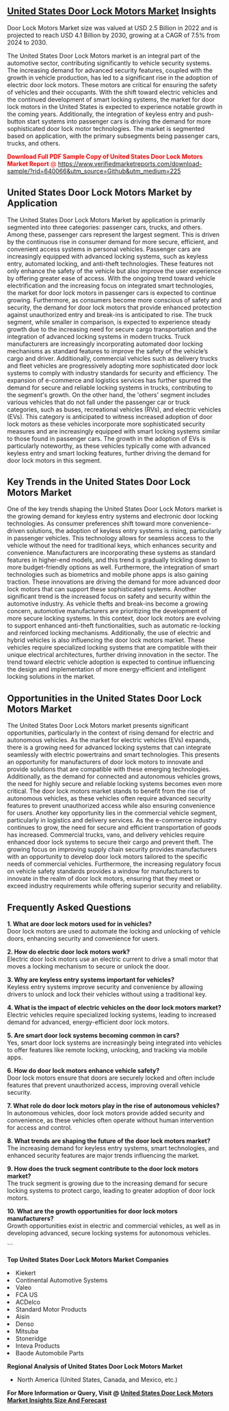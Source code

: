 <h2><a href="https://www.verifiedmarketreports.com/download-sample/?rid=640066&amp;utm_source=Github&amp;utm_medium=225" target="_blank">United States Door Lock Motors Market</a> Insights</h2><p>Door Lock Motors Market size was valued at USD 2.5 Billion in 2022 and is projected to reach USD 4.1 Billion by 2030, growing at a CAGR of 7.5% from 2024 to 2030.</p><p> <p>The United States Door Lock Motors market is an integral part of the automotive sector, contributing significantly to vehicle security systems. The increasing demand for advanced security features, coupled with the growth in vehicle production, has led to a significant rise in the adoption of electric door lock motors. These motors are critical for ensuring the safety of vehicles and their occupants. With the shift toward electric vehicles and the continued development of smart locking systems, the market for door lock motors in the United States is expected to experience notable growth in the coming years. Additionally, the integration of keyless entry and push-button start systems into passenger cars is driving the demand for more sophisticated door lock motor technologies. The market is segmented based on application, with the primary subsegments being passenger cars, trucks, and others. <p><span class=""><span style="color: #ff0000;"><strong>Download Full PDF Sample Copy of United States Door Lock Motors Market Report</strong> @ </span><a href="https://www.verifiedmarketreports.com/download-sample/?rid=640066&amp;utm_source=Github&amp;utm_medium=225" target="_blank">https://www.verifiedmarketreports.com/download-sample/?rid=640066&amp;utm_source=Github&amp;utm_medium=225</a></span></p></p> <h2>United States Door Lock Motors Market by Application</h2> <p>The United States Door Lock Motors Market by application is primarily segmented into three categories: passenger cars, trucks, and others. Among these, passenger cars represent the largest segment. This is driven by the continuous rise in consumer demand for more secure, efficient, and convenient access systems in personal vehicles. Passenger cars are increasingly equipped with advanced locking systems, such as keyless entry, automated locking, and anti-theft technologies. These features not only enhance the safety of the vehicle but also improve the user experience by offering greater ease of access. With the ongoing trend toward vehicle electrification and the increasing focus on integrated smart technologies, the market for door lock motors in passenger cars is expected to continue growing. Furthermore, as consumers become more conscious of safety and security, the demand for door lock motors that provide enhanced protection against unauthorized entry and break-ins is anticipated to rise. The truck segment, while smaller in comparison, is expected to experience steady growth due to the increasing need for secure cargo transportation and the integration of advanced locking systems in modern trucks. Truck manufacturers are increasingly incorporating automated door locking mechanisms as standard features to improve the safety of the vehicle’s cargo and driver. Additionally, commercial vehicles such as delivery trucks and fleet vehicles are progressively adopting more sophisticated door lock systems to comply with industry standards for security and efficiency. The expansion of e-commerce and logistics services has further spurred the demand for secure and reliable locking systems in trucks, contributing to the segment's growth. On the other hand, the 'others' segment includes various vehicles that do not fall under the passenger car or truck categories, such as buses, recreational vehicles (RVs), and electric vehicles (EVs). This category is anticipated to witness increased adoption of door lock motors as these vehicles incorporate more sophisticated security measures and are increasingly equipped with smart locking systems similar to those found in passenger cars. The growth in the adoption of EVs is particularly noteworthy, as these vehicles typically come with advanced keyless entry and smart locking features, further driving the demand for door lock motors in this segment.</p> <h2>Key Trends in the United States Door Lock Motors Market</h2> <p>One of the key trends shaping the United States Door Lock Motors market is the growing demand for keyless entry systems and electronic door locking technologies. As consumer preferences shift toward more convenience-driven solutions, the adoption of keyless entry systems is rising, particularly in passenger vehicles. This technology allows for seamless access to the vehicle without the need for traditional keys, which enhances security and convenience. Manufacturers are incorporating these systems as standard features in higher-end models, and this trend is gradually trickling down to more budget-friendly options as well. Furthermore, the integration of smart technologies such as biometrics and mobile phone apps is also gaining traction. These innovations are driving the demand for more advanced door lock motors that can support these sophisticated systems. Another significant trend is the increased focus on safety and security within the automotive industry. As vehicle thefts and break-ins become a growing concern, automotive manufacturers are prioritizing the development of more secure locking systems. In this context, door lock motors are evolving to support enhanced anti-theft functionalities, such as automatic re-locking and reinforced locking mechanisms. Additionally, the use of electric and hybrid vehicles is also influencing the door lock motors market. These vehicles require specialized locking systems that are compatible with their unique electrical architectures, further driving innovation in the sector. The trend toward electric vehicle adoption is expected to continue influencing the design and implementation of more energy-efficient and intelligent locking solutions in the market.</p> <h2>Opportunities in the United States Door Lock Motors Market</h2> <p>The United States Door Lock Motors market presents significant opportunities, particularly in the context of rising demand for electric and autonomous vehicles. As the market for electric vehicles (EVs) expands, there is a growing need for advanced locking systems that can integrate seamlessly with electric powertrains and smart technologies. This presents an opportunity for manufacturers of door lock motors to innovate and provide solutions that are compatible with these emerging technologies. Additionally, as the demand for connected and autonomous vehicles grows, the need for highly secure and reliable locking systems becomes even more critical. The door lock motors market stands to benefit from the rise of autonomous vehicles, as these vehicles often require advanced security features to prevent unauthorized access while also ensuring convenience for users. Another key opportunity lies in the commercial vehicle segment, particularly in logistics and delivery services. As the e-commerce industry continues to grow, the need for secure and efficient transportation of goods has increased. Commercial trucks, vans, and delivery vehicles require enhanced door lock systems to secure their cargo and prevent theft. The growing focus on improving supply chain security provides manufacturers with an opportunity to develop door lock motors tailored to the specific needs of commercial vehicles. Furthermore, the increasing regulatory focus on vehicle safety standards provides a window for manufacturers to innovate in the realm of door lock motors, ensuring that they meet or exceed industry requirements while offering superior security and reliability.</p> <h2>Frequently Asked Questions</h2> <p><strong>1. What are door lock motors used for in vehicles?</strong><br>Door lock motors are used to automate the locking and unlocking of vehicle doors, enhancing security and convenience for users.</p> <p><strong>2. How do electric door lock motors work?</strong><br>Electric door lock motors use an electric current to drive a small motor that moves a locking mechanism to secure or unlock the door.</p> <p><strong>3. Why are keyless entry systems important for vehicles?</strong><br>Keyless entry systems improve security and convenience by allowing drivers to unlock and lock their vehicles without using a traditional key.</p> <p><strong>4. What is the impact of electric vehicles on the door lock motors market?</strong><br>Electric vehicles require specialized locking systems, leading to increased demand for advanced, energy-efficient door lock motors.</p> <p><strong>5. Are smart door lock systems becoming common in cars?</strong><br>Yes, smart door lock systems are increasingly being integrated into vehicles to offer features like remote locking, unlocking, and tracking via mobile apps.</p> <p><strong>6. How do door lock motors enhance vehicle safety?</strong><br>Door lock motors ensure that doors are securely locked and often include features that prevent unauthorized access, improving overall vehicle security.</p> <p><strong>7. What role do door lock motors play in the rise of autonomous vehicles?</strong><br>In autonomous vehicles, door lock motors provide added security and convenience, as these vehicles often operate without human intervention for access and control.</p> <p><strong>8. What trends are shaping the future of the door lock motors market?</strong><br>The increasing demand for keyless entry systems, smart technologies, and enhanced security features are major trends influencing the market.</p> <p><strong>9. How does the truck segment contribute to the door lock motors market?</strong><br>The truck segment is growing due to the increasing demand for secure locking systems to protect cargo, leading to greater adoption of door lock motors.</p> <p><strong>10. What are the growth opportunities for door lock motors manufacturers?</strong><br>Growth opportunities exist in electric and commercial vehicles, as well as in developing advanced, secure locking systems for autonomous vehicles.</p> ```</p><p><strong>Top United States Door Lock Motors Market Companies</strong></p><div data-test-id=""><p><li>Kiekert</li><li> Continental Automotive Systems</li><li> Valeo</li><li> FCA US</li><li> ACDelco</li><li> Standard Motor Products</li><li> Aisin</li><li> Denso</li><li> Mitsuba</li><li> Stoneridge</li><li> Inteva Products</li><li> Baode Automobile Parts</li></p><div><strong>Regional Analysis of&nbsp;United States Door Lock Motors Market</strong></div><ul><li dir="ltr"><p dir="ltr">North America&nbsp;(United States, Canada, and Mexico, etc.)</p></li></ul><p><strong>For More Information or Query, Visit @&nbsp;</strong><strong><a href="https://www.verifiedmarketreports.com/product/door-lock-motors-market/?utm_source=Github&amp;utm_medium=225" target="_blank">United States Door Lock Motors Market Insights Size And Forecast</a></strong></p></div>
